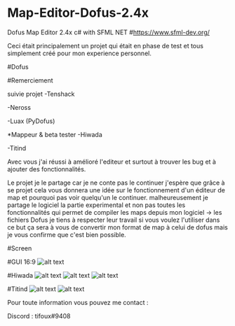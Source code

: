 # Map-Editor-Dofus-2.4x
Dofus Map Editor 2.4x c# with SFML NET #https://www.sfml-dev.org/

Ceci était principalement un projet qui était en phase de test et tous simplement créé pour mon experience personnel.

#Dofus

#Remerciement

suivie projet
-Tenshack

-Neross

-Luax (PyDofus)

*Mappeur & beta tester -Hiwada

-Titind

Avec vous j'ai réussi à amélioré l'editeur et surtout à trouver les bug et à ajouter des fonctionnalités.

Le projet je le partage car je ne conte pas le continuer j'espère que grâce à se projet cela vous donnera une idée sur le fonctionnement d'un éditeur de map et pourquoi pas voir quelqu'un le continuer. malheureusement je partage le logiciel la partie experimental et non pas toutes les fonctionnalités qui permet de compiler les maps depuis mon logiciel -> les fichiers Dofus je tiens à respecter leur travail si vous voulez l'utiliser dans ce but ça sera à vous de convertir mon format de map à celui de dofus mais je vous confirme que c'est bien possible.

#Screen

#GUI 16:9
![alt text](https://image.noelshack.com/fichiers/2019/06/6/1549750373-capture.png)

#Hiwada
![alt text](https://image.noelshack.com/fichiers/2019/06/6/1549750376-nsihxmk.jpg)
![alt text](https://image.noelshack.com/fichiers/2019/06/6/1549750381-premiertestmap.png)
![alt text](https://image.noelshack.com/fichiers/2019/06/6/1549750384-rac0d7j.jpg)

#Titind
![alt text](https://image.noelshack.com/fichiers/2019/06/6/1549750366-2-1.png)
![alt text](https://image.noelshack.com/fichiers/2019/06/6/1549750370-2.png)



Pour toute information vous pouvez me contact : 

Discord : tifoux#9408
